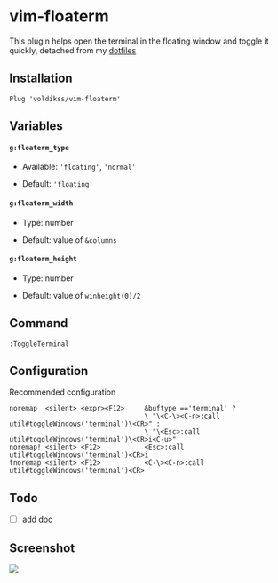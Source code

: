 # vim-floaterm

This plugin helps open the terminal in the floating window and toggle it quickly, detached from my [dotfiles](https://github.com/voldikss/dotfiles)

## Installation

```vim
Plug 'voldikss/vim-floaterm'
```

## Variables

#### **`g:floaterm_type`**

- Available: `'floating'`, `'normal'`

- Default: `'floating'`

#### **`g:floaterm_width`**

- Type: number

- Default: value of `&columns`

#### **`g:floaterm_height`**

- Type: number

- Default: value of `winheight(0)/2`

## Command

```
:ToggleTerminal
```

## Configuration

Recommended configuration

```vim
noremap  <silent> <expr><F12>     &buftype =='terminal' ?
                                  \ "\<C-\><C-n>:call util#toggleWindows('terminal')\<CR>" :
                                  \ "\<Esc>:call util#toggleWindows('terminal')\<CR>i<C-u>"
noremap! <silent> <F12>           <Esc>:call util#toggleWindows('terminal')<CR>i
tnoremap <silent> <F12>           <C-\><C-n>:call util#toggleWindows('terminal')<CR>
```

## Todo

- [ ] add doc

## Screenshot

![](https://user-images.githubusercontent.com/20282795/62412186-8c006680-b631-11e9-842b-1fffda64d926.gif)
